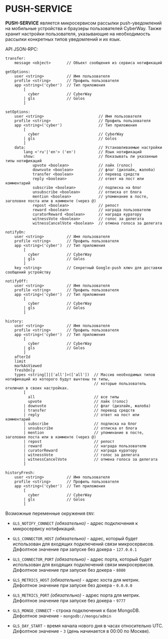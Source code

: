 # PUSH-SERVICE

**PUSH-SERVICE** является микросервисом рассылки push-уведомлений на мобильные устройства и браузеры пользователей CyberWay.
Также хранит настройки пользователя, указывающие на необходимость рассылки конкретных типов уведомлений и их язык.

API JSON-RPC:

```
transfer:
    message <object>       // Объект сообщения из сервиса нотификаций

getOptions:
    user <string>          // Имя пользователя
    profile <string>       // Профиль пользователя
    app <string>('cyber')  // Тип приложения
        [
          cyber            // CyberWay
        | gls              // Golos
        ]

setOptions:
    user <string>                        // Имя пользователя
    profile <string>                     // Профиль пользователя
    app <string>('cyber')                // Тип приложения
        [
          cyber                          // CyberWay
        | gls                            // Golos
        ]
    data:                                // Устанавливаемые настройки
        lang <'ru'|'en'> ('en')          // Язык нотификаций
        show:                            // Показывать ли указанные типы нотификаций
            upvote <boolean>             // лайк (голос)
            downvote <boolean>           // флаг (дизлайк, жалоба)
            transfer <boolean>           // перевод средств
            reply <boolean>              // ответ на пост или комментарий
            subscribe <boolean>          // подписка на блог
            unsubscribe <boolean>        // отписка от блога
            mention <boolean>            // упоминание в посте, заголовке поста или в комменте (через @)
            repost <boolean>             // репост
            reward <boolean>             // награда пользователю
            curatorReward <boolean>      // награда куратору
            witnessVote <boolean>        // голос за делегата
            witnessCancelVote <boolean>  // отмена голоса за делегата

notifyOn:
    user <string>          // Имя пользователя
    profile <string>       // Профиль пользователя
    app <string>('cyber')  // Тип приложения
        [
          cyber            // CyberWay
        | gls              // Golos
        ]
    key <string>           // Секретный Google-push ключ для доставки сообщений устройству

notifyOff:
    user <string>          // Имя пользователя
    profile <string>       // Профиль пользователя
    app <string>('cyber')  // Тип приложения
        [
          cyber            // CyberWay
        | gls              // Golos
        ]

history:
    user <string>          // Имя пользователя
    profile <string>       // Профиль пользователя
    app <string>('cyber')  // Тип приложения
        [
          cyber            // CyberWay
        | gls              // Golos
        ]
    afterId
    limit
    markAsViewed
    freshOnly
    types <string[]|['all']>(['all'])  // Массив необходимых типов нотификаций из которого будут вычтены те типы,
                                       // которые пользователь отключил в своих настройках.
        [
          all                          // все типы
          upvote                       // лайк (голос)
        | downvote                     // флаг (дизлайк, жалоба)
        | transfer                     // перевод средств
        | reply                        // ответ на пост или комментарий
        | subscribe                    // подписка на блог
        | unsubscribe                  // отписка от блога
        | mention                      // упоминание в посте, заголовке поста или в комменте (через @)
        | repost                       // репост
        | reward                       // награда пользователю
        | curatorReward                // награда куратору
        | witnessVote                  // голос за делегата
        | witnessCancelVote            // отмена голоса за делегата
        ]

historyFresh:
    user <string>          // Имя пользователя
    profile <string>       // Профиль пользователя
    app <string>('cyber')  // Тип приложения
        [
          cyber            // CyberWay
        | gls              // Golos
        ]

```

Возможные переменные окружения `ENV`:

-   `GLS_NOTIFY_CONNECT` _(обязательно)_ - адрес подключения к микросервису нотификаций.

-   `GLS_CONNECTOR_HOST` _(обязательно)_ - адрес, который будет использован для входящих подключений связи микросервисов.
    Дефолтное значение при запуске без докера - `127.0.0.1`

-   `GLS_CONNECTOR_PORT` _(обязательно)_ - адрес порта, который будет использован для входящих подключений связи микросервисов.
    Дефолтное значение при запуске без докера - `8080`

-   `GLS_METRICS_HOST` _(обязательно)_ - адрес хоста для метрик.
    Дефолтное значение при запуске без докера - `0.0.0.0`

-   `GLS_METRICS_PORT` _(обязательно)_ - адрес порта для метрик.
    Дефолтное значение при запуске без докера - `9777`

-   `GLS_MONGO_CONNECT` - строка подключения к базе MongoDB.
    Дефолтное значение - `mongodb://mongo/admin`

-   `GLS_DAY_START` - время начала нового дня в часах относительно UTC.
    Дефолтное значение - `3` (день начинается в 00:00 по Москве).
